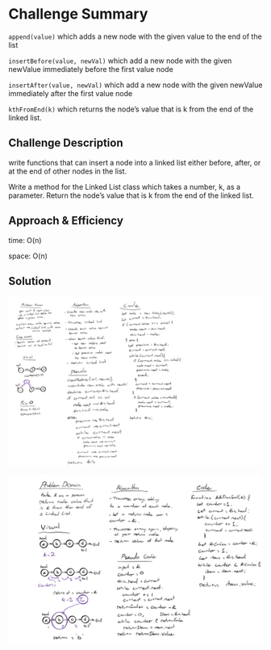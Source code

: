 # Challenge Summary
<!-- Short summary or background information -->
`append(value)` which adds a new node with the given value to the end of the list

`insertBefore(value, newVal)` which add a new node with the given newValue immediately before the first value node

`insertAfter(value, newVal)` which add a new node with the given newValue immediately after the first value node

`kthFromEnd(k)` which returns the node’s value that is k from the end of the linked list.

## Challenge Description
<!-- Description of the challenge -->

write functions that can insert a node into a linked list either before, after, or at the end of other nodes in the list.

Write a method for the Linked List class which takes a number, k, as a parameter. Return the node’s value that is k from the end of the linked list. 

## Approach & Efficiency
<!-- What approach did you take? Why? What is the Big O space/time for this approach? -->
time: O(n)

space: O(n)

## Solution
<!-- Embedded whiteboard image -->
![whiteboard](../assests/ll-insertion.png)

![kthFromEndWhiteboard](../assests/kthfromend.png)
